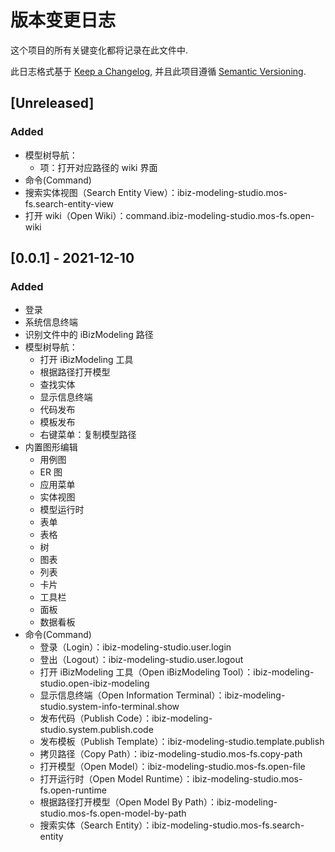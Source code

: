 # 版本变更日志

这个项目的所有关键变化都将记录在此文件中.

此日志格式基于 [Keep a Changelog](https://keepachangelog.com/zh-CN/1.0.0/),
并且此项目遵循 [Semantic Versioning](https://semver.org/lang/zh-CN/).

## [Unreleased]

### Added

- 模型树导航：
  - 项：打开对应路径的 wiki 界面
- 命令(Command)
- 搜索实体视图（Search Entity View）：ibiz-modeling-studio.mos-fs.search-entity-view
- 打开 wiki（Open Wiki）：command.ibiz-modeling-studio.mos-fs.open-wiki

## [0.0.1] - 2021-12-10

### Added

- 登录
- 系统信息终端
- 识别文件中的 iBizModeling 路径
- 模型树导航：
  - 打开 iBizModeling 工具
  - 根据路径打开模型
  - 查找实体
  - 显示信息终端
  - 代码发布
  - 模板发布
  - 右键菜单：复制模型路径
- 内置图形编辑
  - 用例图
  - ER 图
  - 应用菜单
  - 实体视图
  - 模型运行时
  - 表单
  - 表格
  - 树
  - 图表
  - 列表
  - 卡片
  - 工具栏
  - 面板
  - 数据看板
- 命令(Command)
  - 登录（Login）：ibiz-modeling-studio.user.login
  - 登出（Logout）：ibiz-modeling-studio.user.logout
  - 打开 iBizModeling 工具（Open iBizModeling Tool）：ibiz-modeling-studio.open-ibiz-modeling
  - 显示信息终端（Open Information Terminal）：ibiz-modeling-studio.system-info-terminal.show
  - 发布代码（Publish Code）：ibiz-modeling-studio.system.publish.code
  - 发布模板（Publish Template）：ibiz-modeling-studio.template.publish
  - 拷贝路径（Copy Path）：ibiz-modeling-studio.mos-fs.copy-path
  - 打开模型（Open Model）：ibiz-modeling-studio.mos-fs.open-file
  - 打开运行时（Open Model Runtime）：ibiz-modeling-studio.mos-fs.open-runtime
  - 根据路径打开模型（Open Model By Path）：ibiz-modeling-studio.mos-fs.open-model-by-path
  - 搜索实体（Search Entity）：ibiz-modeling-studio.mos-fs.search-entity
